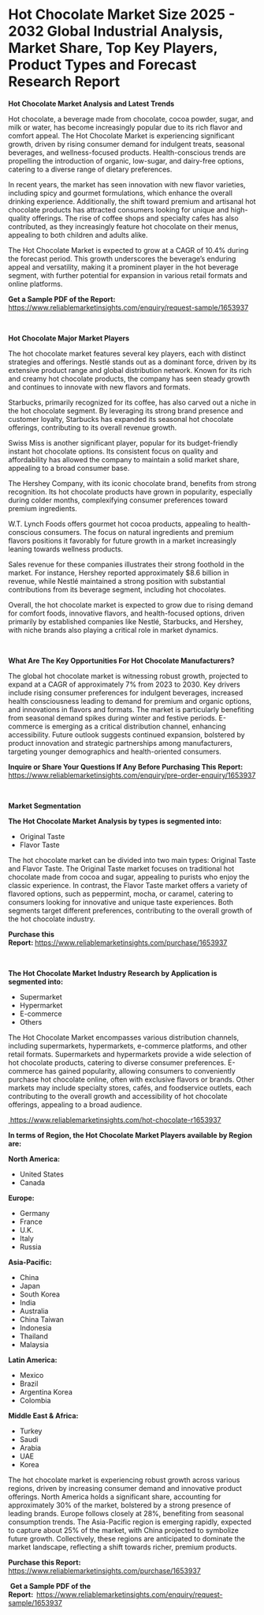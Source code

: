 <p><h1>Hot Chocolate Market Size 2025 - 2032 Global Industrial Analysis, Market Share, Top Key Players, Product Types and Forecast Research Report</h1></p><p><strong>Hot Chocolate Market Analysis and Latest Trends</strong></p>
<p><p>Hot chocolate, a beverage made from chocolate, cocoa powder, sugar, and milk or water, has become increasingly popular due to its rich flavor and comfort appeal. The Hot Chocolate Market is experiencing significant growth, driven by rising consumer demand for indulgent treats, seasonal beverages, and wellness-focused products. Health-conscious trends are propelling the introduction of organic, low-sugar, and dairy-free options, catering to a diverse range of dietary preferences.</p><p>In recent years, the market has seen innovation with new flavor varieties, including spicy and gourmet formulations, which enhance the overall drinking experience. Additionally, the shift toward premium and artisanal hot chocolate products has attracted consumers looking for unique and high-quality offerings. The rise of coffee shops and specialty cafes has also contributed, as they increasingly feature hot chocolate on their menus, appealing to both children and adults alike.</p><p>The Hot Chocolate Market is expected to grow at a CAGR of 10.4% during the forecast period. This growth underscores the beverage’s enduring appeal and versatility, making it a prominent player in the hot beverage segment, with further potential for expansion in various retail formats and online platforms.</p></p>
<p><strong>Get a Sample PDF of the Report:&nbsp;</strong> <a href="https://www.reliablemarketinsights.com/enquiry/request-sample/1653937?utm_campaign=2204&utm_medium=2&utm_source=Github&utm_content=ia&utm_term=16042025&utm_id=hot-chocolate">https://www.reliablemarketinsights.com/enquiry/request-sample/1653937</a></p>
<p>&nbsp;</p>
<p><strong>Hot Chocolate Major Market Players</strong></p>
<p><p>The hot chocolate market features several key players, each with distinct strategies and offerings. Nestlé stands out as a dominant force, driven by its extensive product range and global distribution network. Known for its rich and creamy hot chocolate products, the company has seen steady growth and continues to innovate with new flavors and formats.</p><p>Starbucks, primarily recognized for its coffee, has also carved out a niche in the hot chocolate segment. By leveraging its strong brand presence and customer loyalty, Starbucks has expanded its seasonal hot chocolate offerings, contributing to its overall revenue growth.</p><p>Swiss Miss is another significant player, popular for its budget-friendly instant hot chocolate options. Its consistent focus on quality and affordability has allowed the company to maintain a solid market share, appealing to a broad consumer base.</p><p>The Hershey Company, with its iconic chocolate brand, benefits from strong recognition. Its hot chocolate products have grown in popularity, especially during colder months, complexifying consumer preferences toward premium ingredients.</p><p>W.T. Lynch Foods offers gourmet hot cocoa products, appealing to health-conscious consumers. The focus on natural ingredients and premium flavors positions it favorably for future growth in a market increasingly leaning towards wellness products.</p><p>Sales revenue for these companies illustrates their strong foothold in the market. For instance, Hershey reported approximately $8.6 billion in revenue, while Nestlé maintained a strong position with substantial contributions from its beverage segment, including hot chocolates.</p><p>Overall, the hot chocolate market is expected to grow due to rising demand for comfort foods, innovative flavors, and health-focused options, driven primarily by established companies like Nestlé, Starbucks, and Hershey, with niche brands also playing a critical role in market dynamics.</p></p>
<p>&nbsp;</p>
<p><strong>What Are The Key Opportunities For Hot Chocolate Manufacturers?</strong></p>
<p><p>The global hot chocolate market is witnessing robust growth, projected to expand at a CAGR of approximately 7% from 2023 to 2030. Key drivers include rising consumer preferences for indulgent beverages, increased health consciousness leading to demand for premium and organic options, and innovations in flavors and formats. The market is particularly benefiting from seasonal demand spikes during winter and festive periods. E-commerce is emerging as a critical distribution channel, enhancing accessibility. Future outlook suggests continued expansion, bolstered by product innovation and strategic partnerships among manufacturers, targeting younger demographics and health-oriented consumers.</p></p>
<p><strong>Inquire or Share Your Questions If Any Before Purchasing This Report:</strong> <a href="https://www.reliablemarketinsights.com/enquiry/pre-order-enquiry/1653937?utm_campaign=2204&utm_medium=2&utm_source=Github&utm_content=ia&utm_term=16042025&utm_id=hot-chocolate">https://www.reliablemarketinsights.com/enquiry/pre-order-enquiry/1653937</a></p>
<p>&nbsp;</p>
<p><strong>Market Segmentation</strong></p>
<p><strong>The Hot Chocolate Market Analysis by types is segmented into:</strong></p>
<p><ul><li>Original Taste</li><li>Flavor Taste</li></ul></p>
<p><p>The hot chocolate market can be divided into two main types: Original Taste and Flavor Taste. The Original Taste market focuses on traditional hot chocolate made from cocoa and sugar, appealing to purists who enjoy the classic experience. In contrast, the Flavor Taste market offers a variety of flavored options, such as peppermint, mocha, or caramel, catering to consumers looking for innovative and unique taste experiences. Both segments target different preferences, contributing to the overall growth of the hot chocolate industry.</p></p>
<p><strong>Purchase this Report:&nbsp;</strong><a href="https://www.reliablemarketinsights.com/purchase/1653937?utm_campaign=2204&utm_medium=2&utm_source=Github&utm_content=ia&utm_term=16042025&utm_id=hot-chocolate">https://www.reliablemarketinsights.com/purchase/1653937</a></p>
<p>&nbsp;</p>
<p><strong>The Hot Chocolate Market Industry Research by Application is segmented into:</strong></p>
<p><ul><li>Supermarket</li><li>Hypermarket</li><li>E-commerce</li><li>Others</li></ul></p>
<p><p>The Hot Chocolate Market encompasses various distribution channels, including supermarkets, hypermarkets, e-commerce platforms, and other retail formats. Supermarkets and hypermarkets provide a wide selection of hot chocolate products, catering to diverse consumer preferences. E-commerce has gained popularity, allowing consumers to conveniently purchase hot chocolate online, often with exclusive flavors or brands. Other markets may include specialty stores, cafés, and foodservice outlets, each contributing to the overall growth and accessibility of hot chocolate offerings, appealing to a broad audience.</p></p>
<p><a href="https://www.reliablemarketinsights.com/hot-chocolate-r1653937?utm_campaign=2204&utm_medium=2&utm_source=Github&utm_content=ia&utm_term=16042025&utm_id=hot-chocolate">&nbsp;https://www.reliablemarketinsights.com/hot-chocolate-r1653937</a></p>
<p><strong>In terms of Region, the Hot Chocolate Market Players available by Region are:</strong></p>
<p>
    <p> <strong> North America: </strong>
        <ul>
            <li>United States</li>
            <li>Canada</li>
        </ul>
        </p> 
    <p> <strong> Europe: </strong>
        <ul>
            <li>Germany</li>
            <li>France</li>
            <li>U.K.</li>
            <li>Italy</li>
            <li>Russia</li>
        </ul>
        </p> 
    <p> <strong> Asia-Pacific: </strong>
        <ul>
            <li>China</li>
            <li>Japan</li>
            <li>South Korea</li>
            <li>India</li>
            <li>Australia</li>
            <li>China Taiwan</li>
            <li>Indonesia</li>
            <li>Thailand</li>
            <li>Malaysia</li>
        </ul>
        </p> 
    <p> <strong> Latin America: </strong>
        <ul>
            <li>Mexico</li>
            <li>Brazil</li>
            <li>Argentina Korea</li>
            <li>Colombia</li>
        </ul>
        </p> 
    <p> <strong> Middle East & Africa: </strong>
        <ul>
            <li>Turkey</li>
            <li>Saudi</li>
            <li>Arabia</li>
            <li>UAE</li>
            <li>Korea</li>
        </ul>
    </p>
    </p>
<p><p>The hot chocolate market is experiencing robust growth across various regions, driven by increasing consumer demand and innovative product offerings. North America holds a significant share, accounting for approximately 30% of the market, bolstered by a strong presence of leading brands. Europe follows closely at 28%, benefiting from seasonal consumption trends. The Asia-Pacific region is emerging rapidly, expected to capture about 25% of the market, with China projected to symbolize future growth. Collectively, these regions are anticipated to dominate the market landscape, reflecting a shift towards richer, premium products.</p></p>
<p><strong>Purchase this Report: </strong><a href="https://www.reliablemarketinsights.com/purchase/1653937?utm_campaign=2204&utm_medium=2&utm_source=Github&utm_content=ia&utm_term=16042025&utm_id=hot-chocolate">https://www.reliablemarketinsights.com/purchase/1653937</a></p>
<p>&nbsp;<strong>Get a Sample PDF of the Report:&nbsp;&nbsp;</strong><a href="https://www.reliablemarketinsights.com/enquiry/request-sample/1653937?utm_campaign=2204&utm_medium=2&utm_source=Github&utm_content=ia&utm_term=16042025&utm_id=hot-chocolate">https://www.reliablemarketinsights.com/enquiry/request-sample/1653937</a></p>
<p><strong></strong></p>
<p><p></p><p></p><p></p></p>